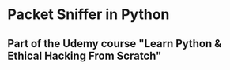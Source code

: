 # Packet Sniffer in Python

## Part of the Udemy course "Learn Python & Ethical Hacking From Scratch"
